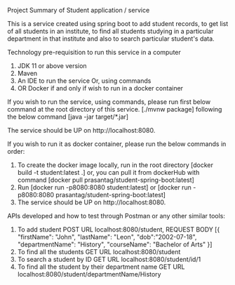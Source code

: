 Project Summary of Student application / service

This is a service created using spring boot to add student records, to get
list of all students in an institute, to find all students studying in
a particular department in that institute and also to search particular 
student's data.

Technology pre-requisition to run this service in a computer
1. JDK 11 or above version
2. Maven
3. An IDE to run the service Or, using commands
4. OR Docker if and only if wish to run in a docker container

If you wish to run the service, using commands, please run first below command 
at the root directory of this service.
[./mvnw package]
following the below command
[java -jar target/*.jar]

The service should be UP on http://localhost:8080.

If you wish to run it as docker container, please run the below commands in order:
1. To create the docker image locally, run in the root directory [docker build -t student:latest .]
or, you can pull it from dockerHub with command [docker pull prasantag/student-spring-boot:latest]
2. Run [docker run -p8080:8080 student:latest] or [docker run -p8080:8080 prasantag/student-spring-boot:latest]
3. The service should be UP on http://localhost:8080.

APIs developed and how to test through Postman or any other similar tools:
1. To add student POST URL localhost:8080/student, REQUEST BODY [{
   "firstName": "John",
   "lastName": "Leon",
   "dob":"2002-07-18",
   "departmentName": "History",
   "courseName": "Bachelor of Arts"
   }]
2. To find all the students GET URL localhost:8080/student
3. To search a student by ID GET URL localhost:8080/student/id/1
4. To find all the student by their department name GET URL localhost:8080/student/departmentName/History
